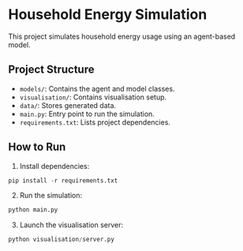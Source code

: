 # Household Energy Simulation

This project simulates household energy usage using an agent-based model.

## Project Structure

- `models/`: Contains the agent and model classes.
- `visualisation/`: Contains visualisation setup.
- `data/`: Stores generated data.
- `main.py`: Entry point to run the simulation.
- `requirements.txt`: Lists project dependencies.

## How to Run

1. Install dependencies:
```python
pip install -r requirements.txt
```
2. Run the simulation:
```python
python main.py
```
3. Launch the visualisation server:
```python
python visualisation/server.py
```